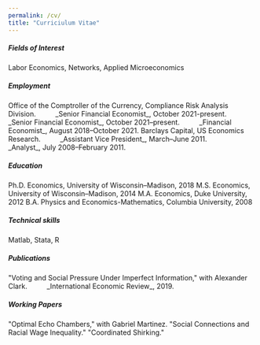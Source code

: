```yaml
---
permalink: /cv/
title: "Curriciulum Vitae"
---
```

<h5>Fields of Interest</h5>
Labor Economics, Networks, Applied Microeconomics

<h5>Employment</h5>
Office of the Comptroller of the Currency, Compliance Risk Analysis Division.
&emsp; &emsp;   _Senior Financial Economist_, October 2021-present.
&emsp; &emsp;   _Senior Financial Economist_, October 2021–present.
&emsp; &emsp;   _Financial Economist_, August 2018–October 2021.  
Barclays Capital, US Economics Research.  
&emsp; &emsp;   _Assistant Vice President_, March–June 2011.  
&emsp; &emsp;  _Analyst_, July 2008–February 2011.  

<h5>Education</h5>
Ph.D. Economics, University of Wisconsin–Madison, 2018  
M.S. Economics, University of Wisconsin–Madison, 2014  
M.A. Economics, Duke University, 2012  
B.A. Physics and Economics-Mathematics, Columbia University, 2008  

<h5>Technical skills</h5>
Matlab, Stata, R

<h5>Publications</h5>
"Voting and Social Pressure Under Imperfect Information," with Alexander Clark.  
&emsp; &emsp;   _International Economic Review_, 2019.

<h5>Working Papers</h5>
"Optimal Echo Chambers," with Gabriel Martinez.  
"Social Connections and Racial Wage Inequality."  
"Coordinated Shirking."



